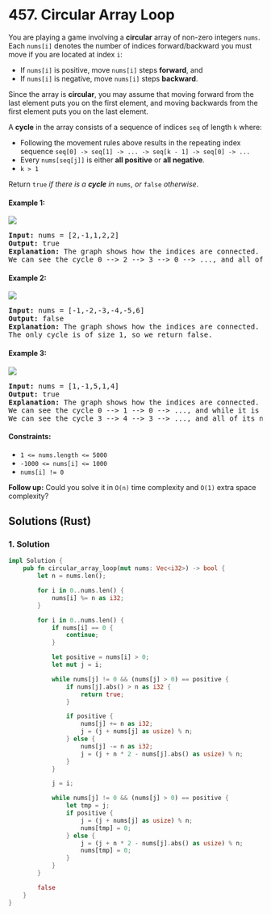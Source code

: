 # 457. Circular Array Loop
You are playing a game involving a **circular** array of non-zero integers `nums`. Each `nums[i]` denotes the number of indices forward/backward you must move if you are located at index `i`:
* If `nums[i]` is positive, move `nums[i]` steps **forward**, and
* If `nums[i]` is negative, move `nums[i]` steps **backward**.

Since the array is **circular**, you may assume that moving forward from the last element puts you on the first element, and moving backwards from the first element puts you on the last element.

A **cycle** in the array consists of a sequence of indices `seq` of length `k` where:
* Following the movement rules above results in the repeating index sequence `seq[0] -> seq[1] -> ... -> seq[k - 1] -> seq[0] -> ...`
* Every `nums[seq[j]]` is either **all positive** or **all negative**.
* `k > 1`

Return `true` *if there is a **cycle** in* `nums`, *or* `false` *otherwise*.

#### Example 1:
![](https://assets.leetcode.com/uploads/2022/09/01/img1.jpg)
<pre>
<strong>Input:</strong> nums = [2,-1,1,2,2]
<strong>Output:</strong> true
<strong>Explanation:</strong> The graph shows how the indices are connected. White nodes are jumping forward, while red is jumping backward.
We can see the cycle 0 --> 2 --> 3 --> 0 --> ..., and all of its nodes are white (jumping in the same direction).
</pre>

#### Example 2:
![](https://assets.leetcode.com/uploads/2022/09/01/img2.jpg)
<pre>
<strong>Input:</strong> nums = [-1,-2,-3,-4,-5,6]
<strong>Output:</strong> false
<strong>Explanation:</strong> The graph shows how the indices are connected. White nodes are jumping forward, while red is jumping backward.
The only cycle is of size 1, so we return false.
</pre>

#### Example 3:
![](https://assets.leetcode.com/uploads/2022/09/01/img3.jpg)
<pre>
<strong>Input:</strong> nums = [1,-1,5,1,4]
<strong>Output:</strong> true
<strong>Explanation:</strong> The graph shows how the indices are connected. White nodes are jumping forward, while red is jumping backward.
We can see the cycle 0 --> 1 --> 0 --> ..., and while it is of size > 1, it has a node jumping forward and a node jumping backward, so it is not a cycle.
We can see the cycle 3 --> 4 --> 3 --> ..., and all of its nodes are white (jumping in the same direction).
</pre>

#### Constraints:
* `1 <= nums.length <= 5000`
* `-1000 <= nums[i] <= 1000`
* `nums[i] != 0`

**Follow up:** Could you solve it in `O(n)` time complexity and `O(1)` extra space complexity?

## Solutions (Rust)

### 1. Solution
```Rust
impl Solution {
    pub fn circular_array_loop(mut nums: Vec<i32>) -> bool {
        let n = nums.len();

        for i in 0..nums.len() {
            nums[i] %= n as i32;
        }

        for i in 0..nums.len() {
            if nums[i] == 0 {
                continue;
            }

            let positive = nums[i] > 0;
            let mut j = i;

            while nums[j] != 0 && (nums[j] > 0) == positive {
                if nums[j].abs() > n as i32 {
                    return true;
                }

                if positive {
                    nums[j] += n as i32;
                    j = (j + nums[j] as usize) % n;
                } else {
                    nums[j] -= n as i32;
                    j = (j + n * 2 - nums[j].abs() as usize) % n;
                }
            }

            j = i;

            while nums[j] != 0 && (nums[j] > 0) == positive {
                let tmp = j;
                if positive {
                    j = (j + nums[j] as usize) % n;
                    nums[tmp] = 0;
                } else {
                    j = (j + n * 2 - nums[j].abs() as usize) % n;
                    nums[tmp] = 0;
                }
            }
        }

        false
    }
}
```
